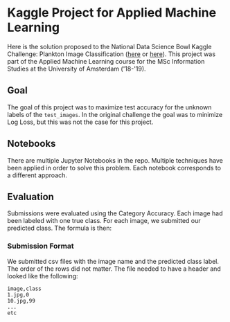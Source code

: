 # Kaggle Project for Applied Machine Learning

Here is the solution proposed to the National Data Science Bowl Kaggle Challenge: Plankton Image Classification ([here](https://www.kaggle.com/c/1stdsbowl-in-class) or [here](https://www.kaggle.com/c/datasciencebowl)). This project was part of the Applied Machine Learning course for the MSc Information Studies at the University of Amsterdam ('18-'19).

## Goal

The goal of this project was to maximize test accuracy for the unknown labels of the `test_images`. In the original challenge the goal was to minimize Log Loss, but this was not the case for this project.


## Notebooks

There are multiple Jupyter Notebooks in the repo. Multiple techniques have been applied in order to solve this problem. Each notebook corresponds to a different approach.

## Evaluation

Submissions were evaluated using the Category Accuracy. Each image had been labeled with one true class. For each image, we submitted our predicted class. The formula is then:

### Submission Format

We submitted csv files with the image name and the predicted class label. The order of the rows did not matter. The file needed to have a header and looked like the following:

```
image,class
1.jpg,0
10.jpg,99
...
etc
```
